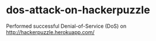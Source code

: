 # dos-attack-on-hackerpuzzle
Performed successful Denial-of-Service (DoS) on http://hackerpuzzle.herokuapp.com/
